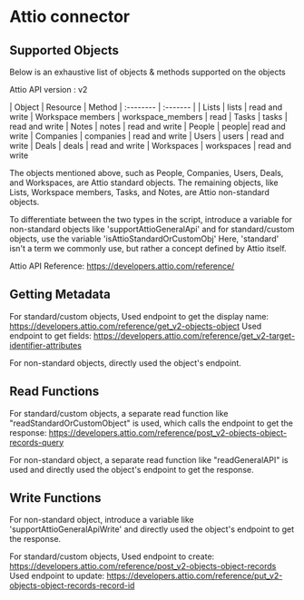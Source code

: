 # Attio connector


## Supported Objects 
Below is an exhaustive list of objects & methods supported on the objects

Attio API version : v2

| Object | Resource | Method
| :-------- | :------- | 
| Lists | lists | read and write
| Workspace members | workspace_members | read
| Tasks  | tasks | read and write
| Notes  | notes | read and write
| People | people| read and write
| Companies | companies | read and write
| Users | users | read and write
| Deals | deals | read and write
| Workspaces | workspaces | read and write

The objects mentioned above, such as People, Companies, Users, Deals, and Workspaces, are Attio standard objects. The remaining objects, like Lists, Workspace members, Tasks, and Notes, are Attio non-standard objects.

To differentiate between the two types in the script, introduce a variable for non-standard objects like 'supportAttioGeneralApi' and for standard/custom objects, use the variable 'isAttioStandardOrCustomObj' Here, 'standard' isn't a term we commonly use, but rather a concept defined by Attio itself.

Attio API Reference: https://developers.attio.com/reference/

## Getting Metadata
For standard/custom objects, 
Used endpoint to get the display name: https://developers.attio.com/reference/get_v2-objects-object
Used endpoint to get fields: https://developers.attio.com/reference/get_v2-target-identifier-attributes

For non-standard objects, directly used the object's endpoint.

## Read Functions
For standard/custom objects, a separate read function like "readStandardOrCustomObject" is used, which calls the endpoint to get the response: https://developers.attio.com/reference/post_v2-objects-object-records-query

For non-standard object, a separate read function like "readGeneralAPI" is used and directly used the object's endpoint to get the response.

## Write Functions
For non-standard object, introduce a variable like 'supportAttioGeneralApiWrite' and directly used the object's endpoint to get the response.

For standard/custom objects,
Used endpoint to create: https://developers.attio.com/reference/post_v2-objects-object-records
Used endpoint to update: https://developers.attio.com/reference/put_v2-objects-object-records-record-id